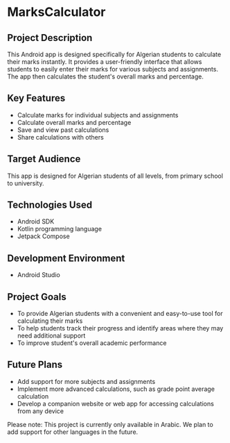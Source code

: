 # MarksCalculator

## Project Description

This Android app is designed specifically for Algerian students to calculate their marks instantly. It provides a user-friendly interface that allows students to easily enter their marks for various subjects and assignments. The app then calculates the student's overall marks and percentage.

## Key Features

- Calculate marks for individual subjects and assignments
- Calculate overall marks and percentage
- Save and view past calculations
- Share calculations with others

## Target Audience

This app is designed for Algerian students of all levels, from primary school to university.

## Technologies Used

- Android SDK
- Kotlin programming language
- Jetpack Compose

## Development Environment

- Android Studio

## Project Goals

- To provide Algerian students with a convenient and easy-to-use tool for calculating their marks
- To help students track their progress and identify areas where they may need additional support
- To improve student's overall academic performance

## Future Plans

- Add support for more subjects and assignments
- Implement more advanced calculations, such as grade point average calculation
- Develop a companion website or web app for accessing calculations from any device

Please note: This project is currently only available in Arabic. We plan to add support for other languages in the future.
